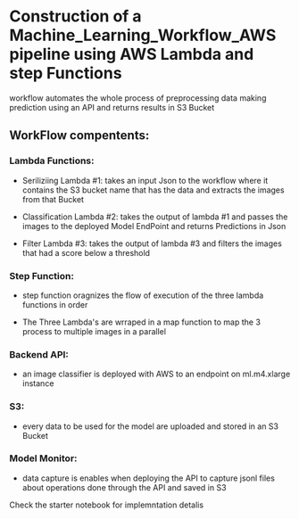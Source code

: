 # Construction of a Machine_Learning_Workflow_AWS pipeline using AWS Lambda and step Functions

workflow automates the whole process of preprocessing data making prediction using an API and returns results in S3 Bucket

## WorkFlow compentents:
 
### Lambda Functions:
  
  - Seriliziing Lambda #1: takes an input Json to the workflow where it contains the S3 bucket name that has the data and extracts the images from that Bucket
  
  - Classification Lambda #2: takes the output of lambda #1 and passes the images to the deployed Model EndPoint and returns Predictions in Json
  
  - Filter Lambda #3: takes the output of lambda #3 and filters the images that had a score below a threshold
  
### Step Function:

  - step function oragnizes the flow of execution of the three lambda functions in order
  
  - The Three Lambda's are wrraped in a map function to map the 3 process to multiple images in a parallel
  
### Backend API:

  - an image classifier is deployed with AWS to an endpoint on ml.m4.xlarge instance
  
 ### S3:
 
  - every data to be used for the model are uploaded and stored in an S3 Bucket
  
 ### Model Monitor:
 
  - data capture is enables when deploying the API to capture jsonl files about operations done through the API and saved in S3
  
  Check the starter notebook for implemntation detalis
